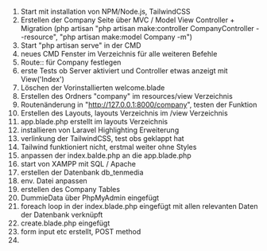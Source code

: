 1. Start mit installation von NPM/Node.js, TailwindCSS
2. Erstellen der Company Seite über MVC / Model View Controller + Migration (php artisan "php artisan make:controller CompanyController --resource", "php artisan make:model Company -m")
3. Start "php artisan serve" in der CMD
4. neues CMD Fenster im Verzeichnis für alle weiteren Befehle
5. Route:: für Company festlegen 
6. erste Tests ob Server aktiviert und Controller etwas anzeigt mit View('Index')
7. Löschen der Vorinstallierten welcome.blade
8. Erstellen des Ordners "company" im resources/view Verzeichnis
9. Routenänderung in "http://127.0.0.1:8000/company", testen der Funktion
10. Erstellen des Layouts, layouts Verzeichnis im /view Verzeichnis
11. app.blade.php erstellt im layouts Verzeichnis
12. installieren von Laravel Highlighting Erweiterung
13. verlinkung der TailwindCSS, test obs geklappt hat
14. Tailwind funktioniert nicht,  erstmal weiter ohne Styles
15. anpassen der index.balde.php an die app.blade.php
16. start von XAMPP mit SQL / Apache
17. erstellen der Datenbank db_tenmedia
18. env. Datei anpassen
19. erstellen des Company Tables
20. DummieData über PhpMyAdmin eingefügt
21. foreach loop in der index.blade.php eingefügt mit allen relevanten Daten der Datenbank verknüpft
22. create.blade.php eingefügt
23. form input etc erstellt, POST method
24. 